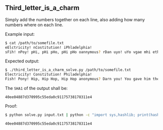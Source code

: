 ## Third_letter_is_a_charm

Simply add the numbers together on each line, also adding how many numbers where on each line.

Example input:

```bash
$ cat /path/to/somefile.txt
eElctricity! nCostitution! iPhladelphia!
sFih! nPoy! pHi, pHi pHo, pHi pHo oannymous? rDan uyo! uYo vgae mhi eth seay eons.
```

Expected output:

```bash
$ ./third_letter_is_a_charm_solve.py /path/to/somefile.txt
Electricity! Constitution! Philadelphia!
Fish! Pony! Hip, Hip Hop, Hip Hop anonymous? Darn you! You gave him the easy ones.
```

The `SHA1` of the output shall be:
```
40ee04887d370995c55eda0c91175738178311e4
```

Proof:

```bash
$ python solve.py input.txt | python -c "import sys,hashlib; print(hashlib.sha1(sys.stdin.read().strip()).hexdigest())"

40ee04887d370995c55eda0c91175738178311e4
```
